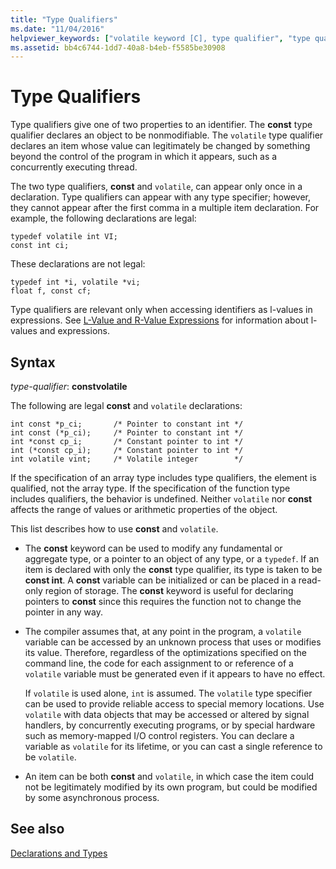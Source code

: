 ```yaml
---
title: "Type Qualifiers"
ms.date: "11/04/2016"
helpviewer_keywords: ["volatile keyword [C], type qualifier", "type qualifiers", "volatile keyword [C]", "qualifiers for types", "const keyword [C]", "memory, access using volatile", "volatile keyword [C], type specifier"]
ms.assetid: bb4c6744-1dd7-40a8-b4eb-f5585be30908
---
```

# Type Qualifiers

Type qualifiers give one of two properties to an identifier. The **const** type qualifier declares an object to be nonmodifiable. The `volatile` type qualifier declares an item whose value can legitimately be changed by something beyond the control of the program in which it appears, such as a concurrently executing thread.

The two type qualifiers, **const** and `volatile`, can appear only once in a declaration. Type qualifiers can appear with any type specifier; however, they cannot appear after the first comma in a multiple item declaration. For example, the following declarations are legal:

```
typedef volatile int VI;
const int ci;
```

These declarations are not legal:

```
typedef int *i, volatile *vi;
float f, const cf;
```

Type qualifiers are relevant only when accessing identifiers as l-values in expressions. See [L-Value and R-Value Expressions](../c-language/l-value-and-r-value-expressions.md) for information about l-values and expressions.

## Syntax

*type-qualifier*:
**constvolatile**

The following are legal **const** and `volatile` declarations:

```
int const *p_ci;       /* Pointer to constant int */
int const (*p_ci);     /* Pointer to constant int */
int *const cp_i;       /* Constant pointer to int */
int (*const cp_i);     /* Constant pointer to int */
int volatile vint;     /* Volatile integer        */
```

If the specification of an array type includes type qualifiers, the element is qualified, not the array type. If the specification of the function type includes qualifiers, the behavior is undefined. Neither `volatile` nor **const** affects the range of values or arithmetic properties of the object.

This list describes how to use **const** and `volatile`.

- The **const** keyword can be used to modify any fundamental or aggregate type, or a pointer to an object of any type, or a `typedef`. If an item is declared with only the **const** type qualifier, its type is taken to be **const int**. A **const** variable can be initialized or can be placed in a read-only region of storage. The **const** keyword is useful for declaring pointers to **const** since this requires the function not to change the pointer in any way.

- The compiler assumes that, at any point in the program, a `volatile` variable can be accessed by an unknown process that uses or modifies its value. Therefore, regardless of the optimizations specified on the command line, the code for each assignment to or reference of a `volatile` variable must be generated even if it appears to have no effect.

   If `volatile` is used alone, `int` is assumed. The `volatile` type specifier can be used to provide reliable access to special memory locations. Use `volatile` with data objects that may be accessed or altered by signal handlers, by concurrently executing programs, or by special hardware such as memory-mapped I/O control registers. You can declare a variable as `volatile` for its lifetime, or you can cast a single reference to be `volatile`.

- An item can be both **const** and `volatile`, in which case the item could not be legitimately modified by its own program, but could be modified by some asynchronous process.

## See also

[Declarations and Types](../c-language/declarations-and-types.md)
